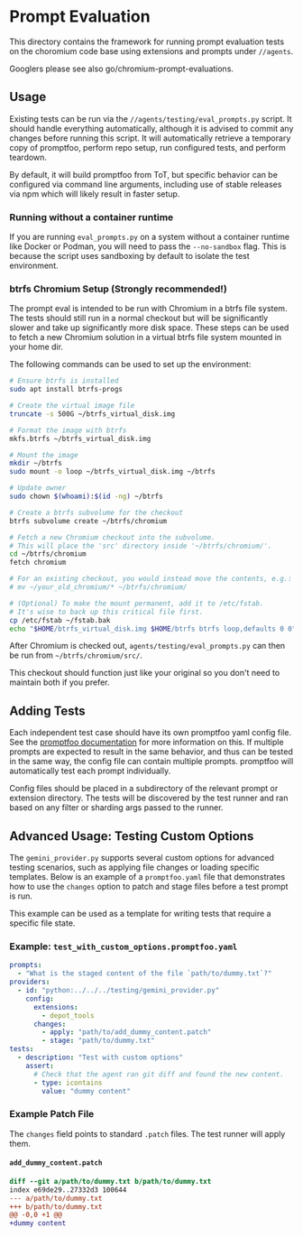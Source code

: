 # Prompt Evaluation

This directory contains the framework for running prompt evaluation
tests on the choromium code base using extensions and prompts under `//agents`.

Googlers please see also go/chromium-prompt-evaluations.

## Usage

Existing tests can be run via the `//agents/testing/eval_prompts.py` script. It
should handle everything automatically, although it is advised to commit any
changes before running this script. It will automatically retrieve a temporary
copy of promptfoo, perform repo setup, run configured tests, and perform
teardown.

By default, it will build promptfoo from ToT, but specific behavior can be
configured via command line arguments, including use of stable releases via npm
which will likely result in faster setup.

### Running without a container runtime

If you are running `eval_prompts.py` on a system without a container runtime
like Docker or Podman, you will need to pass the `--no-sandbox` flag. This
is because the script uses sandboxing by default to isolate the test
environment.

### btrfs Chromium Setup (Strongly recommended!)

The prompt eval is intended to be run with Chromium in a btrfs file system.
The tests should still run in a normal checkout but will be significantly
slower and take up significantly more disk space. These steps can be used to
fetch a new Chromium solution in a virtual btrfs file system mounted in your
home dir.

The following commands can be used to set up the environment:
```bash
# Ensure btrfs is installed
sudo apt install btrfs-progs

# Create the virtual image file
truncate -s 500G ~/btrfs_virtual_disk.img

# Format the image with btrfs
mkfs.btrfs ~/btrfs_virtual_disk.img

# Mount the image
mkdir ~/btrfs
sudo mount -o loop ~/btrfs_virtual_disk.img ~/btrfs

# Update owner
sudo chown $(whoami):$(id -ng) ~/btrfs

# Create a btrfs subvolume for the checkout
btrfs subvolume create ~/btrfs/chromium

# Fetch a new Chromium checkout into the subvolume.
# This will place the 'src' directory inside '~/btrfs/chromium/'.
cd ~/btrfs/chromium
fetch chromium

# For an existing checkout, you would instead move the contents, e.g.:
# mv ~/your_old_chromium/* ~/btrfs/chromium/

# (Optional) To make the mount permanent, add it to /etc/fstab.
# It's wise to back up this critical file first.
cp /etc/fstab ~/fstab.bak
echo "$HOME/btrfs_virtual_disk.img $HOME/btrfs btrfs loop,defaults 0 0" | sudo tee -a /etc/fstab
```

After Chromium is checked out, `agents/testing/eval_prompts.py` can then
be run from `~/btrfs/chromium/src/`.

This checkout should function just like your original so you don't need to
maintain both if you prefer.

## Adding Tests

Each independent test case should have its own promptfoo yaml config file. See
the [promptfoo
documentation](https://www.promptfoo.dev/docs/configuration/guide/) for more
information on this. If multiple prompts are expected to result in the same
behavior, and thus can be tested in the same way, the config file can contain
multiple prompts. promptfoo will automatically test each prompt individually.

Config files should be placed in a subdirectory of the
relevant prompt or extension directory. The tests will be discovered by the
test runner and ran based on any filter or sharding args passed to the runner.

## Advanced Usage: Testing Custom Options

The `gemini_provider.py` supports several custom options for advanced testing
scenarios, such as applying file changes or loading specific templates. Below is
an example of a `promptfoo.yaml` file that demonstrates how to use the `changes`
option to patch and stage files before a test prompt is run.

This example can be used as a template for writing tests that require a specific
file state.

### Example: `test_with_custom_options.promptfoo.yaml`

```yaml
prompts:
  - "What is the staged content of the file `path/to/dummy.txt`?"
providers:
  - id: "python:../../../testing/gemini_provider.py"
    config:
      extensions:
        - depot_tools
      changes:
        - apply: "path/to/add_dummy_content.patch"
        - stage: "path/to/dummy.txt"
tests:
  - description: "Test with custom options"
    assert:
      # Check that the agent ran git diff and found the new content.
      - type: icontains
        value: "dummy content"
```

### Example Patch File

The `changes` field points to standard `.patch` files. The test runner will
apply them.

#### `add_dummy_content.patch`
```diff
diff --git a/path/to/dummy.txt b/path/to/dummy.txt
index e69de29..27332d3 100644
--- a/path/to/dummy.txt
+++ b/path/to/dummy.txt
@@ -0,0 +1 @@
+dummy content

```